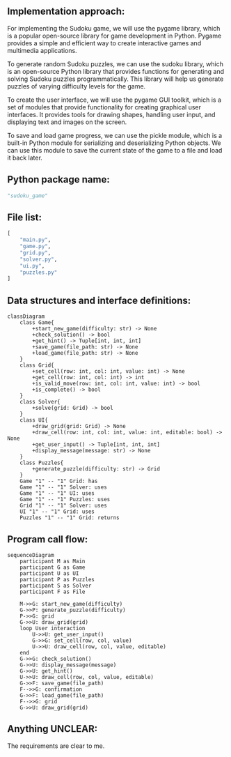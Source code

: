 ## Implementation approach:
For implementing the Sudoku game, we will use the pygame library, which is a popular open-source library for game development in Python. Pygame provides a simple and efficient way to create interactive games and multimedia applications.

To generate random Sudoku puzzles, we can use the sudoku library, which is an open-source Python library that provides functions for generating and solving Sudoku puzzles programmatically. This library will help us generate puzzles of varying difficulty levels for the game.

To create the user interface, we will use the pygame GUI toolkit, which is a set of modules that provide functionality for creating graphical user interfaces. It provides tools for drawing shapes, handling user input, and displaying text and images on the screen.

To save and load game progress, we can use the pickle module, which is a built-in Python module for serializing and deserializing Python objects. We can use this module to save the current state of the game to a file and load it back later.

## Python package name:
```python
"sudoku_game"
```

## File list:
```python
[
    "main.py",
    "game.py",
    "grid.py",
    "solver.py",
    "ui.py",
    "puzzles.py"
]
```

## Data structures and interface definitions:
```mermaid
classDiagram
    class Game{
        +start_new_game(difficulty: str) -> None
        +check_solution() -> bool
        +get_hint() -> Tuple[int, int, int]
        +save_game(file_path: str) -> None
        +load_game(file_path: str) -> None
    }
    class Grid{
        +set_cell(row: int, col: int, value: int) -> None
        +get_cell(row: int, col: int) -> int
        +is_valid_move(row: int, col: int, value: int) -> bool
        +is_complete() -> bool
    }
    class Solver{
        +solve(grid: Grid) -> bool
    }
    class UI{
        +draw_grid(grid: Grid) -> None
        +draw_cell(row: int, col: int, value: int, editable: bool) -> None
        +get_user_input() -> Tuple[int, int, int]
        +display_message(message: str) -> None
    }
    class Puzzles{
        +generate_puzzle(difficulty: str) -> Grid
    }
    Game "1" -- "1" Grid: has
    Game "1" -- "1" Solver: uses
    Game "1" -- "1" UI: uses
    Game "1" -- "1" Puzzles: uses
    Grid "1" -- "1" Solver: uses
    UI "1" -- "1" Grid: uses
    Puzzles "1" -- "1" Grid: returns
```

## Program call flow:
```mermaid
sequenceDiagram
    participant M as Main
    participant G as Game
    participant U as UI
    participant P as Puzzles
    participant S as Solver
    participant F as File

    M->>G: start_new_game(difficulty)
    G->>P: generate_puzzle(difficulty)
    P->>G: grid
    G->>U: draw_grid(grid)
    loop User interaction
        U->>U: get_user_input()
        G->>G: set_cell(row, col, value)
        U->>U: draw_cell(row, col, value, editable)
    end
    G->>G: check_solution()
    G->>U: display_message(message)
    G->>U: get_hint()
    U->>U: draw_cell(row, col, value, editable)
    G->>F: save_game(file_path)
    F-->>G: confirmation
    G->>F: load_game(file_path)
    F-->>G: grid
    G->>U: draw_grid(grid)
```

## Anything UNCLEAR:
The requirements are clear to me.
